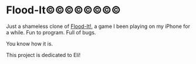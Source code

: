 # Flood-It©©©©©©©©  

Just a shameless clone of [Flood-It!](https://www.google.com.br/#q=flood-it!),
a game I been playing on my iPhone for a while. Fun to program. Full of bugs.  

You know how it is.

This project is dedicated to Eli!
